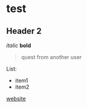 # test

## Header 2

*italic* **bold**

> quest from another user

List:
- item1
- item2

[website](www.lrt.lt)

